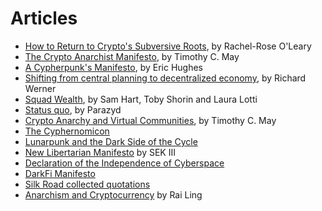 # Articles

- [How to Return to Crypto's Subversive Roots](https://www.coindesk.com/tech/2020/08/21/bitcoin-has-lost-its-way-heres-how-to-return-to-cryptos-subversive-roots/), by Rachel-Rose O'Leary
- [The Crypto Anarchist Manifesto](https://activism.net/cypherpunk/crypto-anarchy.html), by Timothy C. May
- [A Cypherpunk's Manifesto](https://nakamotoinstitute.org/cypherpunk-manifesto/), by Eric Hughes
- [Shifting from central planning to decentralized economy](https://professorwerner.org/shifting-from-central-planning-to-a-decentralised-economy/), by Richard Werner
- [Squad Wealth](https://otherinter.net/research/squad-wealth/), by  Sam Hart, Toby Shorin and Laura Lotti
- [Status quo](https://dark.fi/insights/the-status-quo.html), by Parazyd
- [Crypto Anarchy and Virtual Communities](https://nakamotoinstitute.org/virtual-communities/), by Timothy C. May
- [The Cyphernomicon](https://nakamotoinstitute.org/static/docs/cyphernomicon.txt)
- [Lunarpunk and the Dark Side of the Cycle](https://dark.fi/insights/dark-side-of-the-cycle.html)
- [New Libertarian Manifesto](https://theanarchistlibrary.org/library/samuel-edward-konkin-iii-new-libertarian-manifesto) by SEK III
- [Declaration of the Independence of Cyberspace](https://nakamotoinstitute.org/cyberspace-independence/)
- [DarkFi Manifesto](https://dark.fi/manifesto.html)
- [Silk Road collected quotations](https://www.forbes.com/sites/andygreenberg/2013/04/29/collected-quotations-of-the-dread-pirate-roberts-founder-of-the-drug-site-silk-road-and-radical-libertarian/#196a8231b0c4)
- [Anarchism and Cryptocurrency](https://theanarchistlibrary.org/library/rai-ling-anarchism-and-cryptocurrency) by Rai Ling

